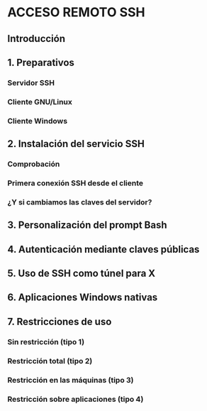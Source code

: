 # ACCESO REMOTO SSH

## Introducción

## 1. Preparativos

### Servidor SSH

### Cliente GNU/Linux

### Cliente Windows

## 2. Instalación del servicio SSH

### Comprobación

### Primera conexión SSH desde el cliente

### ¿Y si cambiamos las claves del servidor?

## 3. Personalización del prompt Bash

## 4. Autenticación mediante claves públicas

## 5. Uso de SSH como túnel para X

## 6. Aplicaciones Windows nativas

## 7. Restricciones de uso

### Sin restricción (tipo 1)

### Restricción total (tipo 2)

### Restricción en las máquinas (tipo 3)

### Restricción sobre aplicaciones (tipo 4)
